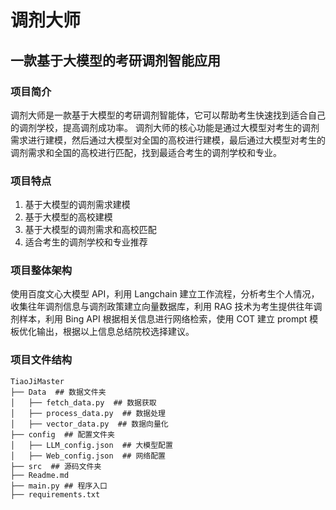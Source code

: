 # 调剂大师
## 一款基于大模型的考研调剂智能应用
### 项目简介
调剂大师是一款基于大模型的考研调剂智能体，它可以帮助考生快速找到适合自己的调剂学校，提高调剂成功率。
调剂大师的核心功能是通过大模型对考生的调剂需求进行建模，然后通过大模型对全国的高校进行建模，最后通过大模型对考生的调剂需求和全国的高校进行匹配，找到最适合考生的调剂学校和专业。
### 项目特点
1. 基于大模型的调剂需求建模
2. 基于大模型的高校建模
3. 基于大模型的调剂需求和高校匹配
4. 适合考生的调剂学校和专业推荐
### 项目整体架构
使用百度文心大模型 API，利用 Langchain 建立工作流程，分析考生个人情况，收集往年调剂信息与调剂政策建立向量数据库，利用 RAG 技术为考生提供往年调剂样本，利用 Bing API 根据相关信息进行网络检索，使用 COT 建立 prompt 模板优化输出，根据以上信息总结院校选择建议。
### 项目文件结构
```shell
TiaoJiMaster
├── Data  ## 数据文件夹
│   ├── fetch_data.py  ## 数据获取
│   ├── process_data.py  ## 数据处理
│   ├── vector_data.py  ## 数据向量化
├── config  ## 配置文件夹
│   ├── LLM_config.json  ## 大模型配置
│   ├── Web_config.json  ## 网络配置
├── src  ## 源码文件夹
├── Readme.md
├── main.py ## 程序入口
├── requirements.txt
```
